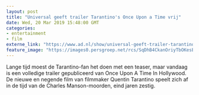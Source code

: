 ```yaml
---
layout: post
title: "Universal geeft trailer Tarantino's Once Upon a Time vrij"
date: Wed, 20 Mar 2019 15:48:00 GMT
categories: 
- entertainment 
- film 
externe_link: "https://www.ad.nl/show/universal-geeft-trailer-tarantino-s-once-upon-a-time-vrij~a7823a0b/"
feature_image: "https://images0.persgroep.net/rcs/SqDhB4CkanOriyTbOKesE9ixyc4/diocontent/143830501/_fitwidth/400/?appId=21791a8992982cd8da851550a453bd7f&quality=0.7"
---
```


Lange tijd moest de Tarantino-fan het doen met een teaser, maar vandaag is een volledige trailer gepubliceerd van Once Upon A Time In Hollywood. De nieuwe en negende film van filmmaker Quentin Tarantino speelt zich af in de tijd van de Charles Manson-moorden, eind jaren zestig.
